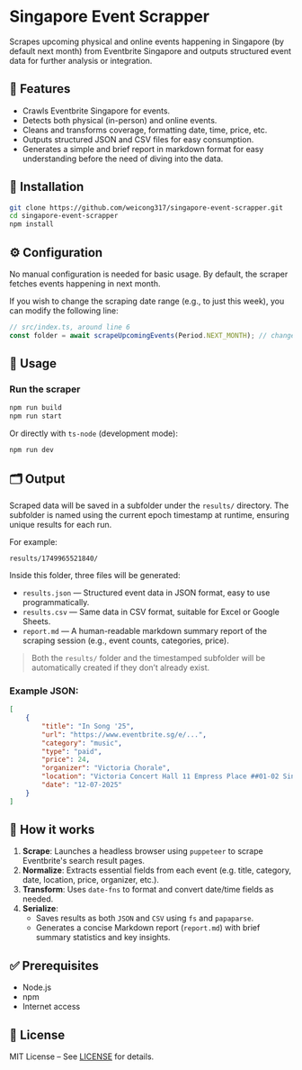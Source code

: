 # Singapore Event Scrapper

Scrapes upcoming physical and online events happening in Singapore (by default next month) from Eventbrite Singapore and outputs structured event data for further analysis or integration.

## 🧭 Features

- Crawls Eventbrite Singapore for events.
- Detects both physical (in-person) and online events.
- Cleans and transforms coverage, formatting date, time, price, etc.
- Outputs structured JSON and CSV files for easy consumption.
- Generates a simple and brief report in markdown format for easy understanding before the need of diving into the data.

## 🔧 Installation

```bash
git clone https://github.com/weicong317/singapore-event-scrapper.git
cd singapore-event-scrapper
npm install
```

## ⚙️ Configuration

No manual configuration is needed for basic usage. By default, the scraper fetches events happening in next month.

If you wish to change the scraping date range (e.g., to just this week), you can modify the following line:

```ts
// src/index.ts, around line 6
const folder = await scrapeUpcomingEvents(Period.NEXT_MONTH); // change this period value as needed
```

## 🚀 Usage

### Run the scraper

```bash
npm run build
npm run start
```

Or directly with `ts-node` (development mode):

```bash
npm run dev
```

## 🗂️ Output

Scraped data will be saved in a subfolder under the `results/` directory. The subfolder is named using the current epoch timestamp at runtime, ensuring unique results for each run.

For example:

```
results/1749965521840/
```

Inside this folder, three files will be generated:

- `results.json` — Structured event data in JSON format, easy to use programmatically.
- `results.csv` — Same data in CSV format, suitable for Excel or Google Sheets.
- `report.md` — A human-readable markdown summary report of the scraping session (e.g., event counts, categories, price).

> Both the `results/` folder and the timestamped subfolder will be automatically created if they don’t already exist.

### Example JSON:

```json
[
	{
		"title": "In Song '25",
		"url": "https://www.eventbrite.sg/e/...",
		"category": "music",
		"type": "paid",
		"price": 24,
		"organizer": "Victoria Chorale",
		"location": "Victoria Concert Hall 11 Empress Place ##01-02 Singapore, 179558 Singapore",
		"date": "12-07-2025"
	}
]
```

## 🧩 How it works

1. **Scrape**: Launches a headless browser using `puppeteer` to scrape Eventbrite's search result pages.
2. **Normalize**: Extracts essential fields from each event (e.g. title, category, date, location, price, organizer, etc.).
3. **Transform**: Uses `date-fns` to format and convert date/time fields as needed.
4. **Serialize**:
   - Saves results as both `JSON` and `CSV` using `fs` and `papaparse`.
   - Generates a concise Markdown report (`report.md`) with brief summary statistics and key insights.

## ✅ Prerequisites

- Node.js
- npm
- Internet access

## 📄 License

MIT License – See [LICENSE](LICENSE) for details.
